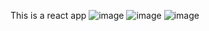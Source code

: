This is a react app
![image](https://github.com/varunkasyap/crypto-tracker/assets/77223408/920e3665-0021-4c16-8fc7-4166d5a34b59)
![image](https://github.com/varunkasyap/crypto-tracker/assets/77223408/1a4d6509-1332-4085-994f-56a3cf093857)
![image](https://github.com/varunkasyap/crypto-tracker/assets/77223408/bcc5b8f2-abb6-4f5f-b122-18a0e78354d7)

